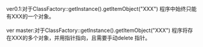 ver0.1:对于ClassFactory::getInstance().getItemObject("XXX") 程序中始终只能有XXX的一个对象。<br><br>
ver master:对于ClassFactory::getInstance().getItemObject("XXX") 程序将存在XXX的多个对象，并用指针指向，且需要手动delete 指针。